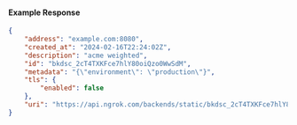 <!-- Code generated for API Clients. DO NOT EDIT. -->

#### Example Response

```json
{
	"address": "example.com:8080",
	"created_at": "2024-02-16T22:24:02Z",
	"description": "acme weighted",
	"id": "bkdsc_2cT4TXKFce7hlY80oiQzo0WwSdM",
	"metadata": "{\"environment\": \"production\"}",
	"tls": {
		"enabled": false
	},
	"uri": "https://api.ngrok.com/backends/static/bkdsc_2cT4TXKFce7hlY80oiQzo0WwSdM"
}
```
